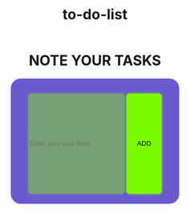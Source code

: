 # to-do-list
<!DOCTYPE html>
<html lang="en">
<head>
    <meta charset="UTF-8">
    <meta name="viewport" content="width=device-width, initial-scale=1.0">
    <title>Task Manager</title>
    <style>
        body {
            display: flex;
            flex-direction: column;
            align-items: center;
            margin: 30px;
        }
        #cnt {
            width: 35vw;
            background-color: slateblue;
            text-align: center;
            border-radius: 20px;
            padding: 20px;
            box-sizing: border-box;
            box-shadow: 0 0 10px rgba(0, 0, 0, 0.1);
        }
        input, button {
            width: 20vw;
            height: 5vh;
            border-radius: 6px;
            box-sizing: border-box;
            margin-top: 10px;
        }
        input {
            border: 1px solid rgb(118, 160, 118);
            background-color: rgb(118, 160, 118);
            box-shadow: 0 0 5px rgb(118, 160, 118);
        }
        button {
            width: auto;
            padding: 0 20px;
            background-color: lawngreen;
            border: 1px solid lawngreen;
            box-shadow: 0 0 5px lawngreen;
        }
        button:hover {
            background-color: rgb(127, 250, 5);
            opacity: 0.7;
        }
        .task {
            display: flex;
            justify-content: space-between;
            align-items: center;
            background-color: white;
            padding: 10px;
            margin: 10px 0;
            border-radius: 10px;
            box-shadow: 0 0 5px rgba(0, 0, 0, 0.1);
        }
        .task.completed {
            text-decoration: line-through;
            background-color: lightgray;
        }
        .task button {
            width: auto;
            height: auto;
            padding: 5px 10px;
            margin-left: 10px;
        }
    </style>
</head>
<body>
    <h1>NOTE YOUR TASKS</h1>
    <div id="cnt">
        <input type="text" id="text" placeholder="Enter your task here">
        <button id="btn" onclick="addTask()">ADD</button>
        <div id="tasks"></div>
    </div>
    <script>
        const input = document.getElementById('text');
        const tasksContainer = document.getElementById('tasks');

        function addTask() {
            const taskText = input.value.trim();
            if (taskText !== "") {
                const task = document.createElement('div');
                task.classList.add('task');
                task.innerHTML = `
                    <span>${taskText}</span>
                    <div>
                        <button onclick="editTask(this)">Edit</button>
                        <button onclick="deleteTask(this)">Delete</button>
                        <button onclick="toggleComplete(this)">Complete</button>
                    </div>
                `;
                tasksContainer.appendChild(task);
                input.value = "";
                saveTasks();
            }
        }

        function editTask(button) {
            const task = button.parentElement.parentElement;
            const taskText = task.querySelector('span').innerText;
            const newTaskText = prompt('Edit your task:', taskText);
            if (newTaskText !== null && newTaskText.trim() !== "") {
                task.querySelector('span').innerText = newTaskText;
                saveTasks();
            }
        }

        function deleteTask(button) {
            const task = button.parentElement.parentElement;
            tasksContainer.removeChild(task);
            saveTasks();
        }

        function toggleComplete(button) {
            const task = button.parentElement.parentElement;
            task.classList.toggle('completed');
            saveTasks();
        }

        function saveTasks() {
            const tasks = [];
            tasksContainer.querySelectorAll('.task').forEach(task => {
                tasks.push({
                    text: task.querySelector('span').innerText,
                    completed: task.classList.contains('completed')
                });
            });
            localStorage.setItem('tasks', JSON.stringify(tasks));
        }

        function loadTasks() {
            const tasks = JSON.parse(localStorage.getItem('tasks')) || [];
            tasks.forEach(taskData => {
                const task = document.createElement('div');
                task.classList.add('task');
                if (taskData.completed) {
                    task.classList.add('completed');
                }
                task.innerHTML = `
                    <span>${taskData.text}</span>
                    <div>
                        <button onclick="editTask(this)">Edit</button>
                        <button onclick="deleteTask(this)">Delete</button>
                        <button onclick="toggleComplete(this)">Complete</button>
                    </div>
                `;
                tasksContainer.appendChild(task);
            });
        }

        // Load tasks from localStorage on page load
        window.onload = loadTasks;
    </script>
</body>
</html>
